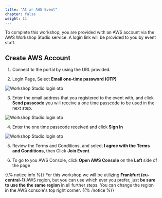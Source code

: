 ```yaml
---
title: "At an AWS Event"
chapter: false
weight: 11
---
```


To complete this workshop, you are provided with an AWS account via the AWS Workshop Studio service. A login link will be provided to you by event staff.

## Create AWS Account

1. Connect to the portal by using the URL provided.

2. Login Page, Select **Email one-time password (OTP)**

![Workshop Studio login otp](/images/prerequisites/otp_ws.png)

3. Enter the email address that you registered to the event with, and click **Send passcode** you will receive a one time passcode to be used in the next step.

![Workshop Studio login otp](/images/prerequisites/email_ws.png)

4. Enter the one time passcode received and click **Sign In**

![Workshop Studio login otp](/images/prerequisites/pass_ws.png)

5. Review the Terms and Conditions, and select **I agree with the Terms and Conditions**, then Click **Join Event**.

6. To go to you AWS Console, click **Open AWS Console** on the **Left** side of the page

{{% notice info %}}
For this workshop we will be utilizing **Frankfurt (eu-central-1)** AWS region, but you can use which ever you prefer, just **be sure to use the the same region** in all further steps. You can change the region in the AWS console's top right corner.
{{% /notice %}}
